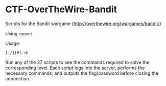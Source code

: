 # CTF-OverTheWire-Bandit
Scripts for the Bandit wargame (http://overthewire.org/wargames/bandit/)

Using ``` expect ```.

Usage:

``` [./][#].sh ```

Run any of the 27 scripts to see the commands required to solve the corresponding level. Each script logs into the server, performs the necessary commands, and outputs the flag/password before closing the connection.
